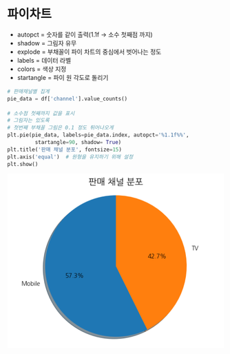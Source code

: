 # 파이차트

- autopct = 숫자를 같이 출력(1.1f -> 소수 첫째점 까지)
- shadow = 그림자 유무
- explode = 부채꼴이 파이 차트의 중심에서 벗어나는 정도
- labels = 데이터 라벨
- colors = 색상 지정
- startangle = 파이 원 각도로 돌리기
```python
# 판매채널별 집계
pie_data = df['channel'].value_counts()

# 소수점 첫째까지 값을 표시
# 그림자는 있도록
# 첫번째 부채꼴 그림은 0.1 정도 튀어나오게
plt.pie(pie_data, labels=pie_data.index, autopct='%1.1f%%',
         startangle=90, shadow= True)
plt.title('판매 채널 분포', fontsize=15)
plt.axis('equal')  # 원형을 유지하기 위해 설정
plt.show()
```
![alt text](python\matplotlib\이미지\image-2.png)